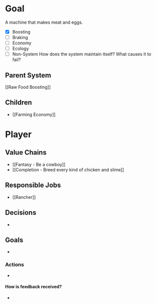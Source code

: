# Goal
A machine that makes meat and eggs.
- [x] Boosting
- [ ] Braking
- [ ] Economy
- [ ] Ecology
- [ ] Non-System
How does the system maintain itself? What causes it to fail?

## Parent System
[[Raw Food Boosting]]

## Children
- [[Farming Economy]]
# Player
## Value Chains
- [[Fantasy - Be a cowboy]]
- [[Completion - Breed every kind of chicken and slime]]
## Responsible Jobs
- [[Rancher]]
## Decisions
- 
## Goals
- 
### Actions
- 
#### How is feedback received?
- 
